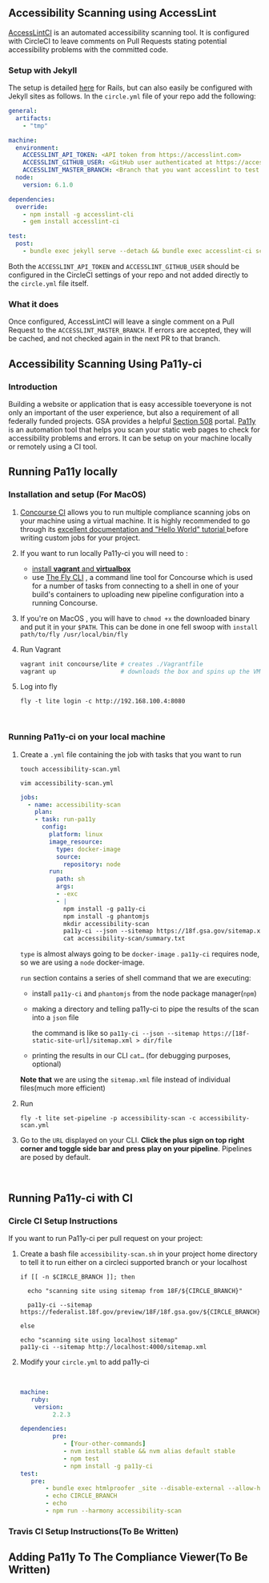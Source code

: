 ## Accessibility Scanning using AccessLint

[AccessLintCI](https://github.com/accesslint/accesslint-ci) is an automated accessibility scanning tool. It is configured with CircleCI to leave comments on Pull Requests stating potential accessibility problems with the committed code.

### Setup with Jekyll

The setup is detailed [here](https://github.com/accesslint/accesslint-ci#installation) for Rails, but can also easily be configured with Jekyll sites as follows. In the `circle.yml` file of your repo add the following:

```yml
general:
  artifacts:
    - "tmp"

machine:
  environment:
    ACCESSLINT_API_TOKEN: <API token from https://accesslint.com>
    ACCESSLINT_GITHUB_USER: <GitHub user authenticated at https://accesslint.com>
    ACCESSLINT_MASTER_BRANCH: <Branch that you want accesslint to test against>
  node:
    version: 6.1.0

dependencies:
  override:
    - npm install -g accesslint-cli
    - gem install accesslint-ci

test:
  post:
    - bundle exec jekyll serve --detach && bundle exec accesslint-ci scan http://localhost:4000

```

Both the `ACCESSLINT_API_TOKEN` and `ACCESSLINT_GITHUB_USER` should be configured in the CircleCI settings of your repo and not added directly to the `circle.yml` file itself.

### What it does

Once configured, AccessLintCI will leave a single comment on a Pull Request to the `ACCESSLINT_MASTER_BRANCH`. If errors are accepted, they will be cached, and not checked again in the next PR to that branch.

## Accessibility Scanning Using Pa11y-ci

### Introduction

Building a website or application that is easy accessible toeveryone is  not only an important of the user experience, but also a requirement of all federally funded projects. GSA provides a helpful [Section 508](https://section508.gov)  portal. [Pa11y](https://github.com/pa11y/pa11y) is an automation tool that helps you scan your static web pages to check for accessibility problems and errors. It can be setup on your machine locally or remotely using a CI tool.

## Running Pa11y locally

### Installation and setup (For MacOS)

1. [Concourse CI](https://concourse.ci/index.html) allows you to run multiple compliance scanning jobs  on your machine using a virtual machine. It is highly recommended to go through its [excellent documentation and "Hello World" tutorial ](https://concourse.ci/hello-world.html) before writing custom jobs for your project.

2. If you want to run locally Pa11y-ci you will need to :

   * [install **vagrant** and **virtualbox** ](http://sourabhbajaj.com/mac-setup/Vagrant/README.html)
   * use [The Fly CLI](https://concourse.ci/fly-cli.html) , a command line tool for Concourse which is  used for a number of tasks from connecting to a shell in one of your build's containers to uploading new pipeline configuration into a running Concourse.

3. If you're on MacOS , you will have to `chmod +x` the downloaded binary and put it in your `$PATH`. This can be done in one fell swoop with `install path/to/fly /usr/local/bin/fly`

4. Run Vagrant

   ```sh
   vagrant init concourse/lite # creates ./Vagrantfile
   vagrant up                  # downloads the box and spins up the VM
   ```

5. Log into fly

   `fly -t lite login -c http://192.168.100.4:8080`

   ​

### Running Pa11y-ci on your local machine

 1. Create a `.yml` file containing the job with tasks that you want to run

     `touch accessibility-scan.yml`

     `vim accessibility-scan.yml`
      ```yml
      jobs:
        - name: accessibility-scan
          plan:
          - task: run-pa11y
            config:
              platform: linux
              image_resource:
                type: docker-image
                source:
                  repository: node
              run:
                path: sh
                args:
                - -exc
                - |
                  npm install -g pa11y-ci
                  npm install -g phantomjs
                  mkdir accessibility-scan
                  pa11y-ci --json --sitemap https://18f.gsa.gov/sitemap.xml > accessibility-scan/summary.txt
                  cat accessibility-scan/summary.txt
      ```

      `type` is almost always going to be `docker-image` . `pa11y-ci` requires node, so we are using a `node` docker-image.

      `run` section contains a series of shell command that we are executing:

      * install `pa11y-ci`  and `phantomjs` from the node package manager(`npm`)

      * making a directory and telling pa11y-ci to pipe the results of the scan into a `json` file

        the command is like so `pa11y-ci --json --sitemap https://[18f-static-site-url]/sitemap.xml > dir/file`

      * printing the results in our CLI `cat…` (for debugging purposes, optional)

      **Note that** we are using the `sitemap.xml`  file instead of individual files(much more efficient)


 2.  Run

      ```shell
      fly -t lite set-pipeline -p accessibility-scan -c accessibility-scan.yml
      ```

 3. Go to the `URL` displayed on your CLI. **Click the plus sign on top right corner and toggle side bar and press play on         your pipeline**. Pipelines are posed by default.

   ​

## Running Pa11y-ci  with CI

### Circle CI Setup Instructions

If you want to run Pa11y-ci per pull request on your project:

1. Create a bash file  `accessibility-scan.sh` in your project home directory  to tell it to run either on a circleci supported branch or your localhost

   ```shell
   if [[ -n $CIRCLE_BRANCH ]]; then

     echo "scanning site using sitemap from 18F/${CIRCLE_BRANCH}"

     pa11y-ci --sitemap https://federalist.18f.gov/preview/18F/18f.gsa.gov/${CIRCLE_BRANCH}/sitemap.xml

   else

   echo "scanning site using localhost sitemap"
   pa11y-ci --sitemap http://localhost:4000/sitemap.xml
   ```

2. Modify your `circle.yml` to add pa11y-ci

   ​

   ```yaml
   machine:
      ruby:
       version:
            2.2.3

   dependencies:
            pre:
               - [Your-other-commands]
               - nvm install stable && nvm alias default stable
               - npm test
               - npm install -g pa11y-ci
   test:
      pre:
          - bundle exec htmlproofer _site --disable-external --allow-hash-href --empty-alt-ignore --url-ignore 18f@gsa.gov
          - echo CIRCLE_BRANCH
          - echo
          - npm run --harmony accessibility-scan
   ```

### Travis CI Setup Instructions(To Be Written)

## Adding Pa11y To The Compliance Viewer(To Be Written)
